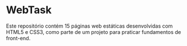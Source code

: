 # WebTask
Este repositório contém 15 páginas web estáticas desenvolvidas com HTML5 e CSS3, como parte de um projeto para praticar fundamentos de front-end. 
